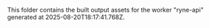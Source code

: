 This folder contains the built output assets for the worker "ryne-api" generated at 2025-08-20T18:17:41.768Z.